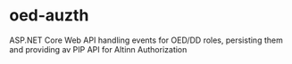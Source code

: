 # oed-auzth
ASP.NET Core Web API handling events for OED/DD roles, persisting them and providing av PIP API for Altinn Authorization

